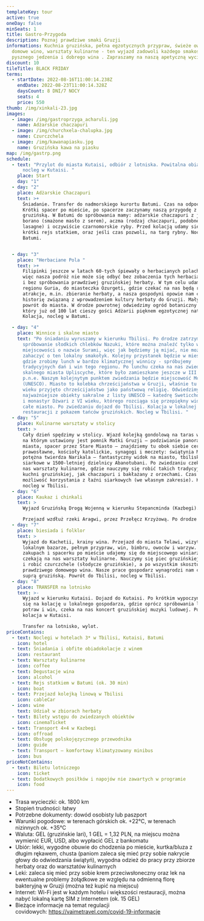 ```yaml
---
templateKey: tour
active: true
oneDay: false
minSeats: 1
title: Gastro-Przygoda
description: Poznaj prawdziwe smaki Gruzji
informations: Kuchnia gruzińska, pełna egzotycznych przypraw, świeże owoce,
  domowe wino, warsztaty kulinarne - ten wyjazd zadowoli każdego smakosza
  pysznego jedzenia i dobrego wina . Zapraszamy na naszą apetyczną wycieczkę!
discount: 10
tileTitle: BLACK FRIDAY
terms:
  - startDate: 2022-08-16T11:00:14.238Z
    endDate: 2022-08-23T11:00:14.328Z
    daysCount: 8 DNI/7 NOCY
    seats: 4
    price: 550
thumb: /img/xinkali-23.jpg
images:
  - image: /img/gastroprzyga_acharuli.jpg
    name: Adżarskie chaczapuri
  - image: /img/churchxela-chalupka.jpg
    name: Czurczchela
  - image: /img/kawanapiasku.jpg
    name: Gruzińska kawa na piasku
map: /img/gastrp.png
schedule:
  - text: "Przylot do miasta Kutaisi, odbiór z lotniska. Powitalna obiadokolacja,
      nocleg w Kutaisi. "
    place: Start
    day: "1"
  - day: "2"
    place: Adżarskie Chaczapuri
    text: >+
      Śniadanie. Transfer do nadmorskiego kurortu Batumi. Czas na odpoczynek.
      Krótki spacer po mieście, po spacerze zaczynamy naszą przygodę z kuchnią
      gruzińską. W Batumi do spróbowania mamy: adżarskie chaczapuri z jajkiem,
      borano (smażone masło z serem), aczma (rodzaj chaczapuri, podobne do
      lasagne) i oczywiście czarnomorskie ryby. Przed kolacją udamy się na
      krótki rejs statkiem, oraz jeśli czas pozwoli, na targ rybny. Nocleg w
      Batumi.


  - day: "3"
    place: "Herbaciane Pola "
    text: >+
      Filipinki jeszcze w latach 60-tych śpiewały o herbacianych polach Batumi,
      więc nasza podróż nie może się odbyć bez zobaczenia tych herbacianych pól
      i bez spróbowania prawdziwej gruzińskiej herbaty. W tym celu udamy się
      regionu Guria, do miasteczka Ozurgeti, gdzie czekać na nas będą różne
      atrakcje, m.in. zbieranie herbaty, a nasza gospodyni opowie nam całą
      historię związaną z wprowadzeniem kultury herbaty do Gruzji. Mały lunch,
      powrót do miasta. W drodze powrotnej odwiedzimy ogród botaniczny Batumi,
      który już od 100 lat cieszy gości Adżarii pięknem egzotycznej natury.
      Kolacja, nocleg w Batumi.

  - day: "4"
    place: Winnice i skalne miasto
    text: "Po śniadaniu wyruszamy w kierunku Tbilisi. Po drodze zatrzymamy się na
      spróbowanie słodkich chlebków Nazuki, które można znaleźć tylko w jednej
      miejscowości o nazwie Surami, więc jak będziemy ją mijać, nie można nie
      zahaczyć o ten lokalny smakołyk. Kolejny przystanek będzie w mieście Gori,
      gdzie zrobimy lunch w bardzo klimatycznej winnicy - spróbujemy
      tradycyjnych dań i win tego regionu. Po lunchu czeka na nas zwiedzanie
      skalnego miasta Upliscyche, które było zamieszkane jeszcze w III wieku
      p.n.e. Naszym kolejnytym punktem zwiedzania będzie miejscowość Mccheta
      (UNESCO). Miasto to kolebka chrześcijaństwa w Gruzji, właśnie tu w IV
      wieku przyjęto chrześcijaństwo jako państwową religię. Odwiedzimy
      najważniejsze obiekty sakralne z listy UNESCO – katedrę Sweticchoweli z XI
      i monastyr Dżwari z VI wieku, którego rozciąga się przepiękny widok na
      całe miasto. Po zwiedzaniu dojazd do Tbilisi. Kolacja w lokalnej
      restauracji z pokazem tańców gruzińskich. Nocleg w Tbilisi. "
  - day: "5"
    place: Kulinarne warsztaty w stolicy
    text: >
      Cały dzień spędzimy w stolicy. Wjazd kolejką gondolową na taras widokowy,
      na którym ustawiony jest pomnik Matki Gruzji – podziwianie panoramy
      miasta, spacer przez Stare Miasto – znajdziemy tu obok siebie cerkwie
      prawosławne, kościoły katolickie, synagogi i meczety: świątynia Metechi,
      potężna twierdza Narikala – fantastyczny widok na miasto, tbiliskie łaźnie
      siarkowe w 1500-letniej dzielnicy Abanotubani. Po zwiedzaniu czekają na
      nas warsztaty kulinarne, gdzie nauczymy się robić takich tradycyjnych dań
      kuchni gruzińskiej, jak chaczapuri i bakłażany z orzechami. Czas wolny,
      możliwość korzystania z łaźni siarkowych (we własnym zakresie). Kolacja i
      nocleg w Tbilisi.
  - day: "6"
    place: Kaukaz i chinkali
    text: >
      Wyjazd Gruzińską Drogą Wojenną w kierunku Stepancminda (Kazbegi).

      Przejazd wzdłuż rzeki Aragwi, przez Przełęcz Krzyżową. Po drodze obejrzymy malowniczą twierdzę Ananuri położoną nad rzeką Aragwi. Z Kazbegi wjazd samochodami terenowymi do zabytkowego kościoła Trójcy Świętej położonego na wysokości 2020 m n.p.m. (wjazd odbędzie się jeżeli pozwolą na to warunki atmosferyczne). Przy ładnej pogodzie rozpościera się stąd piękny widok na jeden z najwyższych szczytów Gruzji - górę Kazbek (5047 m). Powrót do Tbilisi. Kolacja i nocleg.
  - day: "7"
    place: biesiada i folklor
    text: >
      Wyjazd do Kachetii, krainy wina. Przejazd do miasta Telawi, wizyta na
      lokalnym bazarze, pełnym przypraw, win, bimbru, owoców i warzyw. Po
      zakupach i spacerku po mieście udajemy się do miejscowego winiarza, gdzie
      czekają na nas warsztaty kulinarne. Nauczymy się piec gruzińskiej chlebki
      i robić czurczchele (słodycze gruzińskie), a po wszystkim skosztujemy
      prawdziwego domowego wina. Nasze prace gospodarz wynagrodzi nam chojną
      suprą gruzińską. Powrót do Tbilisi, nocleg w Tbilisi.
  - day: "8"
    place: TRANSFER na lotnisko
    text: >-
      Wyjazd w kierunku Kutaisi. Dojazd do Kutaisi. Po krótkim wypoczynku udamy
      się na kolację u lokalnego gospodarza, gdzie oprócz spróbowania lokalnych
      potraw i win, czeka na nas koncert gruzińskiej muzyki ludowej. Pożegnalna
      kolacja w Kutaisi. 

      Transfer na lotnisko, wylot.
priceContains:
  - text: Noclegi w hotelach 3* w Tbilisi, Kutaisi, Batumi
    icon: hotel
  - text: Śniadania i obfite obiadokolacje z winem
    icon: restaurant
  - text: Warsztaty kulinarne
    icon: coffee
  - text: Degustacje wina
    icon: alcohol
  - text: Rejs statkiem w Batumi (ok. 30 min)
    icon: boat
  - text: Przejazd kolejką linową w Tbilisi
    icon: cableCar
  - icon: wine
    text: Udział w zbiorach herbaty
  - text: Bilety wstępu do zwiedzanych obiektów
    icon: cinemaTicket
  - text: Transport 4×4 w Kazbegi
    icon: offroad
  - text: Obsługę polskojęzycznego przewodnika
    icon: guide
  - text: Transport – komfortowy klimatyzowany minibus
    icon: bus
priceNotContains:
  - text: Biletu lotniczego
    icon: ticket
  - text: Dodatkowych posiłków i napojów nie zawartych w programie
    icon: food
---
```

* Trasa wycieczki: ok. 1800 km
* Stopień trudności: łatwy
* Potrzebne dokumenty: dowód osobisty lub paszport
* Warunki pogodowe: w terenach górskich ok. +22°C, w terenach nizinnych ok. +35°C
* Waluta: GEL (gruzińskie lari), 1 GEL = 1,32 PLN, na miejscu można wymienić EUR, USD, albo wypłacić GEL z bankomatu
* Ubiór: lekki, wygodne obuwie do chodzenia po mieście, kurtka/bluza z długim rękawem, chusta (paniom zaleca się mieć przy sobie nakrycie głowy do odwiedzania świątyń), wygodna odzież do pracy przy zbiorze herbaty oraz do warsztatów kulinarnych
* Leki: zaleca się mieć przy sobie krem przeciwsłoneczny oraz lek na ewentualne problemy żołądkowe ze względu na odmienną florę bakteryjną w Gruzji (można też kupić na miejscu)
* Internet: Wi-Fi jest w każdym hotelu i większości restauracji, można nabyć lokalną kartę SIM z Internetem (ok. 15 GEL)
* Bieżące informacje na temat regulacji covidowych: <https://vaimetravel.com/covid-19-informacje>